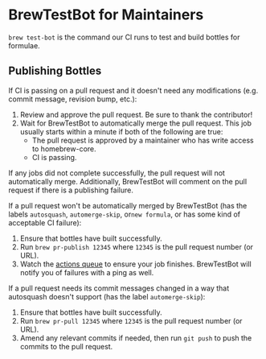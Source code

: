# BrewTestBot for Maintainers

`brew test-bot` is the command our CI runs to test and build bottles for formulae.

## Publishing Bottles

If CI is passing on a pull request and it doesn't need any modifications (e.g. commit message, revision bump, etc.):

1. Review and approve the pull request. Be sure to thank the contributor!
2. Wait for BrewTestBot to automatically merge the pull request. This job usually starts within a minute if both of the following are true:
    - The pull request is approved by a maintainer who has write access to homebrew-core.
    - CI is passing.

If any jobs did not complete successfully, the pull request will not automatically merge. Additionally, BrewTestBot will comment on the pull request if there is a publishing failure.

If a pull request won't be automatically merged by BrewTestBot (has the labels `autosquash`, `automerge-skip`, or`new formula`, or has some kind of acceptable CI failure):

1. Ensure that bottles have built successfully.
2. Run `brew pr-publish 12345` where `12345` is the pull request number (or URL).
3. Watch the [actions queue](https://github.com/Homebrew/homebrew-core/actions) to ensure your job finishes. BrewTestBot will notify you of failures with a ping as well.

If a pull request needs its commit messages changed in a way that autosquash doesn't support (has the label `automerge-skip`):

1. Ensure that bottles have built successfully.
2. Run `brew pr-pull 12345` where `12345` is the pull request number (or URL).
3. Amend any relevant commits if needed, then run `git push` to push the commits to the pull request.
